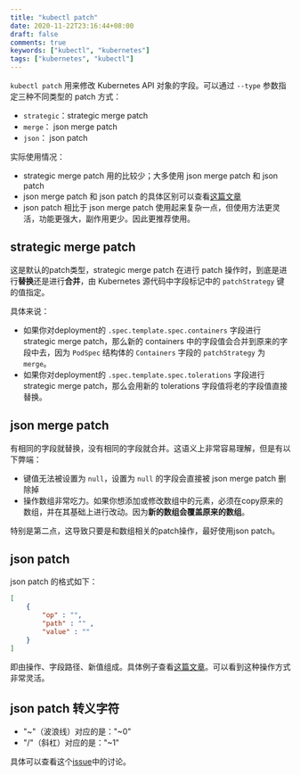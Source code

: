 ```yaml
---
title: "kubectl patch"
date: 2020-11-22T23:16:44+08:00
draft: false
comments: true
keywords: ["kubectl", "kubernetes"]
tags: ["kubernetes", "kubectl"]
---
```


`kubectl patch` 用来修改 Kubernetes API 对象的字段。可以通过 `--type` 参数指定三种不同类型的 patch 方式：

- `strategic`：strategic merge patch
- `merge`： json merge patch
- `json`： json patch

实际使用情况：

- strategic merge patch 用的比较少；大多使用 json merge patch 和 json patch
- json merge patch 和 json patch 的具体区别可以查看[这篇文章](https://erosb.github.io/post/json-patch-vs-merge-patch/)
- json patch 相比于 json merge patch 使用起来复杂一点，但使用方法更灵活，功能更强大，副作用更少。因此更推荐使用。

## strategic merge patch

这是默认的patch类型，strategic merge patch 在进行 patch 操作时，到底是进行**替换**还是进行**合并**，由 Kubernetes 源代码中字段标记中的 `patchStrategy` 键的值指定。

具体来说：

- 如果你对deployment的 `.spec.template.spec.containers` 字段进行 strategic merge patch，那么新的 containers 中的字段值会合并到原来的字段中去，因为 `PodSpec` 结构体的 `Containers` 字段的 `patchStrategy` 为 `merge`。
- 如果你对deployment的 `.spec.template.spec.tolerations` 字段进行 strategic merge patch，那么会用新的 tolerations 字段值将老的字段值直接替换。

## json merge patch

有相同的字段就替换，没有相同的字段就合并。这语义上非常容易理解，但是有以下弊端：

- 键值无法被设置为 `null`，设置为 `null` 的字段会直接被 json merge patch 删除掉
- 操作数组非常吃力。如果你想添加或修改数组中的元素，必须在copy原来的数组，并在其基础上进行改动。因为**新的数组会覆盖原来的数组**。

特别是第二点，这导致只要是和数组相关的patch操作，最好使用json patch。

## json patch

json patch 的格式如下：

```json
[
    {
        "op" : "",
        "path" : "" ,
        "value" : ""
    }
]
```

即由操作、字段路径、新值组成。具体例子查看[这篇文章](https://erosb.github.io/post/json-patch-vs-merge-patch/)。可以看到这种操作方式非常灵活。

## json patch 转义字符

- "~"（波浪线）对应的是："~0"
- "/"（斜杠）对应的是："~1"

具体可以查看这个[issue](https://github.com/json-patch/json-patch-tests/issues/42)中的讨论。
